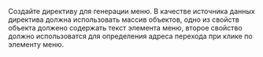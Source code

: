 Создайте директиву для генерации меню. 
В качестве источника данных директива должна использовать массив объектов, одно из свойств объекта должено содержать текст элемента меню, второе свойство должно использоватся для определения адреса перехода при клике по элементу меню. 